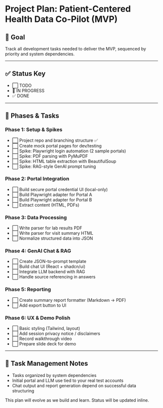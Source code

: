 # Project Plan: Patient-Centered Health Data Co-Pilot (MVP)

## 🎯 Goal
Track all development tasks needed to deliver the MVP, sequenced by priority and system dependencies.

---

## ✅ Status Key
- ⬜ TODO
- 🔄 IN PROGRESS
- ✅ DONE

---

## 📅 Phases & Tasks

### Phase 1: Setup & Spikes
- ⬜ Project repo and branching structure ✅
- ⬜ Create mock portal pages for dev/testing
- ⬜ Spike: Playwright login automation (2 sample portals)
- ⬜ Spike: PDF parsing with PyMuPDF
- ⬜ Spike: HTML table extraction with BeautifulSoup
- ⬜ Spike: RAG-style GenAI prompt tuning

### Phase 2: Portal Integration
- ⬜ Build secure portal credential UI (local-only)
- ⬜ Build Playwright adapter for Portal A
- ⬜ Build Playwright adapter for Portal B
- ⬜ Extract content (HTML, PDFs)

### Phase 3: Data Processing
- ⬜ Write parser for lab results PDF
- ⬜ Write parser for visit summary HTML
- ⬜ Normalize structured data into JSON

### Phase 4: GenAI Chat & RAG
- ⬜ Create JSON-to-prompt template
- ⬜ Build chat UI (React + shadcn/ui)
- ⬜ Integrate LLM backend with RAG
- ⬜ Handle source referencing in answers

### Phase 5: Reporting
- ⬜ Create summary report formatter (Markdown → PDF)
- ⬜ Add export button to UI

### Phase 6: UX & Demo Polish
- ⬜ Basic styling (Tailwind, layout)
- ⬜ Add session privacy notice / disclaimers
- ⬜ Record walkthrough video
- ⬜ Prepare slide deck for demo

---

## 🧭 Task Management Notes
- Tasks organized by system dependencies
- Initial portal and LLM use tied to your real test accounts
- Chat output and report generation depend on successful data structuring

This plan will evolve as we build and learn. Status will be updated inline.